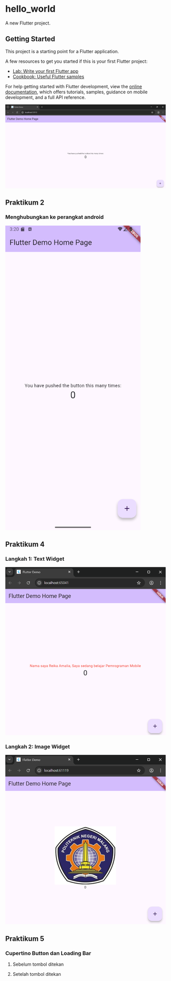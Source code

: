 # hello_world

A new Flutter project.

## Getting Started

This project is a starting point for a Flutter application.

A few resources to get you started if this is your first Flutter project:

- [Lab: Write your first Flutter app](https://docs.flutter.dev/get-started/codelab)
- [Cookbook: Useful Flutter samples](https://docs.flutter.dev/cookbook)

For help getting started with Flutter development, view the
[online documentation](https://docs.flutter.dev/), which offers tutorials,
samples, guidance on mobile development, and a full API reference.


![screenshots hello_world](image/Mobile.5.1.png)


## Praktikum 2
### Menghubungkan ke perangkat android
![praktikum 2](image/Mobile.5.2.png)

## Praktikum 4
### Langkah 1: Text Widget
![praktikum 4.1](image/mobile.5.3.png)

### Langkah 2: Image Widget
![praktikum 4.2](image/mobile.5.4.png)


## Praktikum 5
### Cupertino Button dan Loading Bar
1. Sebelum tombol ditekan

2. Setelah tombol ditekan